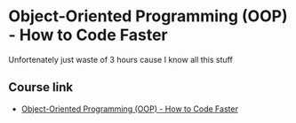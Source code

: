 # Object-Oriented Programming (OOP) - How to Code Faster

Unfortenately just waste of 3 hours cause I know all this stuff


## Course link

 - [Object-Oriented Programming (OOP) - How to Code Faster](https://www.udemy.com/course/object-oriented-programming-with-python-learn-to-code-faster/)

